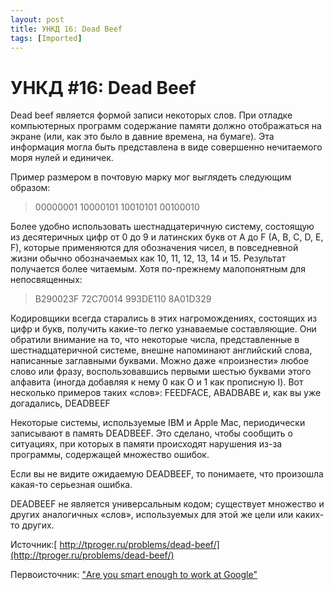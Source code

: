 ```yaml
---
layout: post
title: УНКД 16: Dead Beef
tags: [Imported]
---
```

# УНКД #16: Dead Beef

Dead beef является формой записи некоторых слов. При отладке компьютерных программ содержание памяти должно отображаться на экране (или, как это было в давние времена, на бумаге). Эта информация могла быть представлена в виде совершенно нечитаемого моря нулей и единичек.

Пример размером в почтовую марку мог выглядеть следующим образом:

> 00000001 10000101 10010101 00100010

Более удобно использовать шестнадцатеричную систему, состоящую из десятеричных цифр от 0 до 9 и латинских букв от A до F (A, B, C, D, E, F), которые применяются для обозначения чисел, в повседневной жизни обычно обозначаемых как 10, 11, 12, 13, 14 и 15\. Результат получается более читаемым. Хотя по-прежнему малопонятным для непосвященных:

> B290023F 72C70014 993DE110 8A01D329

Кодировщики всегда старались в этих нагромождениях, состоящих из цифр и букв, получить какие-то легко узнаваемые составляющие. Они обратили внимание на то, что некоторые числа, представленные в шестнадцатеричной системе, внешне напоминают английский слова, написанные заглавными буквами. Можно даже «произнести» любое слово или фразу, воспользовавшись первыми шестью буквами этого алфавита (иногда добавляя к нему 0 как О и 1 как прописную I). Вот несколько примеров таких «слов»: FEEDFACE, ABADBABE и, как вы уже догадались, DEADBEEF

Некоторые системы, используемые IBM и Apple Mac, периодически записывают в память DEADBEEF. Это сделано, чтобы сообщить о ситуациях, при которых в памяти происходят нарушения из-за программы, содержащей множество ошибок.

Если вы не видите ожидаемую DEADBEEF, то понимаете, что произошла какая-то серьезная ошибка.

DEADBEEF не является универсальным кодом; существует множество и других аналогичных «слов», используемых для этой же цели или каких-то других.

Источник:[ http://tproger.ru/problems/dead-beef/](http://tproger.ru/problems/dead-beef/)

Первоисточник: ["Are you smart enough to work at Google"](https://en.wikipedia.org/wiki/Are_You_Smart_Enough_to_Work_at_Google%3F)